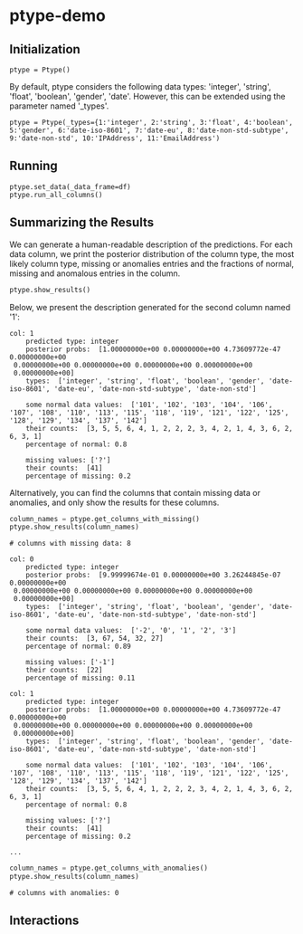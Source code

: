 # ptype-demo

## Initialization
```
ptype = Ptype() 
```
By default, ptype considers the following data types: 'integer', 'string', 'float', 'boolean', 'gender', 'date'. However, this can be extended using the parameter named '_types'.


```
ptype = Ptype(_types={1:'integer', 2:'string', 3:'float', 4:'boolean', 5:'gender', 6:'date-iso-8601', 7:'date-eu', 8:'date-non-std-subtype', 9:'date-non-std', 10:'IPAddress', 11:'EmailAddress') 
```

## Running
```
ptype.set_data(_data_frame=df)
ptype.run_all_columns()
```

## Summarizing the Results
We can generate a human-readable description of the predictions. For each data column, we print the posterior distribution of the column type, the most likely column type, missing or anomalies entries and the fractions of normal, missing and anomalous entries in the column.
```python
ptype.show_results()
```

Below, we present the description generated for the second column named '1':
```
col: 1
	predicted type: integer
	posterior probs:  [1.00000000e+00 0.00000000e+00 4.73609772e-47 0.00000000e+00
 0.00000000e+00 0.00000000e+00 0.00000000e+00 0.00000000e+00
 0.00000000e+00]
	types:  ['integer', 'string', 'float', 'boolean', 'gender', 'date-iso-8601', 'date-eu', 'date-non-std-subtype', 'date-non-std'] 

	some normal data values:  ['101', '102', '103', '104', '106', '107', '108', '110', '113', '115', '118', '119', '121', '122', '125', '128', '129', '134', '137', '142']
	their counts:  [3, 5, 5, 6, 4, 1, 2, 2, 2, 3, 4, 2, 1, 4, 3, 6, 2, 6, 3, 1]
	percentage of normal: 0.8 

	missing values: ['?']
	their counts:  [41]
	percentage of missing: 0.2
```


Alternatively, you can find the columns that contain missing data or anomalies, and only show the results for these columns.
```python
column_names = ptype.get_columns_with_missing()
ptype.show_results(column_names)
```

    # columns with missing data: 8 
    
    col: 0
    	predicted type: integer
    	posterior probs:  [9.99999674e-01 0.00000000e+00 3.26244845e-07 0.00000000e+00
     0.00000000e+00 0.00000000e+00 0.00000000e+00 0.00000000e+00
     0.00000000e+00]
    	types:  ['integer', 'string', 'float', 'boolean', 'gender', 'date-iso-8601', 'date-eu', 'date-non-std-subtype', 'date-non-std'] 
    
    	some normal data values:  ['-2', '0', '1', '2', '3']
    	their counts:  [3, 67, 54, 32, 27]
    	percentage of normal: 0.89 
    
    	missing values: ['-1']
    	their counts:  [22]
    	percentage of missing: 0.11 
    
    col: 1
    	predicted type: integer
    	posterior probs:  [1.00000000e+00 0.00000000e+00 4.73609772e-47 0.00000000e+00
     0.00000000e+00 0.00000000e+00 0.00000000e+00 0.00000000e+00
     0.00000000e+00]
    	types:  ['integer', 'string', 'float', 'boolean', 'gender', 'date-iso-8601', 'date-eu', 'date-non-std-subtype', 'date-non-std'] 
    
    	some normal data values:  ['101', '102', '103', '104', '106', '107', '108', '110', '113', '115', '118', '119', '121', '122', '125', '128', '129', '134', '137', '142']
    	their counts:  [3, 5, 5, 6, 4, 1, 2, 2, 2, 3, 4, 2, 1, 4, 3, 6, 2, 6, 3, 1]
    	percentage of normal: 0.8 
    
    	missing values: ['?']
    	their counts:  [41]
    	percentage of missing: 0.2 
    
    ...

```python
column_names = ptype.get_columns_with_anomalies()
ptype.show_results(column_names)
```

    # columns with anomalies: 0 
## Interactions
